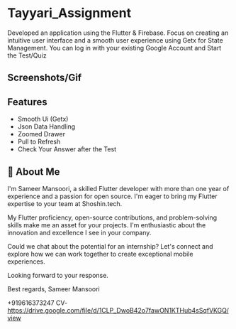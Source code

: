 
# Tayyari_Assignment

Developed an application using the Flutter & Firebase. Focus on creating an intuitive user interface and a smooth user experience using Getx for State Management. You can log in with your existing Google Account and Start the Test/Quiz


## Screenshots/Gif




## Features

- Smooth Ui (Getx)
- Json Data Handling
- Zoomed Drawer
- Pull to Refresh
- Check Your Answer after the Test


## 🚀 About Me
I'm Sameer Mansoori, a skilled Flutter developer with more than one year of experience and a passion for open source. I'm eager to bring my Flutter expertise to your team at Shoshin.tech.

My Flutter proficiency, open-source contributions, and problem-solving skills make me an asset for your projects. I'm enthusiastic about the innovation and excellence I see in your company.

Could we chat about the potential for an internship? Let's connect and explore how we can work together to create exceptional mobile experiences.

Looking forward to your response.

Best regards,
Sameer Mansoori

+919616373247
CV- https://drive.google.com/file/d/1CLP_DwoB42o7fawON1KTHub4sSqfVKGQ/view
